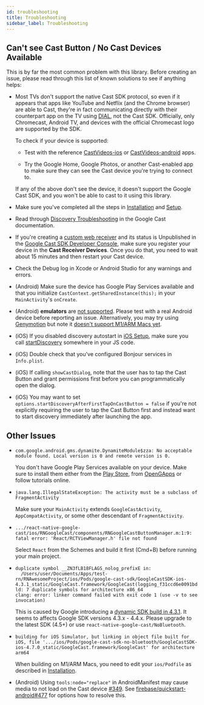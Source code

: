 ```yaml
---
id: troubleshooting
title: Troubleshooting
sidebar_label: Troubleshooting
---
```


## Can't see Cast Button / No Cast Devices Available

This is by far the most common problem with this library. Before creating an issue, please read through this list of known solutions to see if anything helps:

- Most TVs don't support the native Cast SDK protocol, so even if it appears that apps like YouTube and Netflix (and the Chrome browser) are able to Cast, they're in fact communicating directly with their counterpart app on the TV using [DIAL](https://www.howtogeek.com/215791/use-your-tv%E2%80%99s-hidden-%E2%80%9Cdial%E2%80%9D-feature-to-cast-netflix-and-youtube-without-a-chromecast/#:~:text=and%20Privacy%20Policy.-,Use%20Your%20TV's%20Hidden%20%E2%80%9CDIAL%E2%80%9D%20Feature%20to%20Cast%20Netflix,and%20YouTube%20Without%20a%20Chromecast&text=Many%20modern%20smart%20TVs%20have,computer%20%E2%80%94%20without%20getting%20a%20Chromecast), not the Cast SDK. Officially, only Chromecast, Android TV, and devices with the official Chromecast logo are supported by the SDK.

  To check if your device is supported:

  - Test with the reference [CastVideos-ios](https://github.com/googlecast/CastVideos-ios) or [CastVideos-android](https://github.com/googlecast/CastVideos-android) apps.

  - Try the Google Home, Google Photos, or another Cast-enabled app to make sure they can see the Cast device you're trying to connect to.

  If any of the above don't see the device, it doesn't support the Google Cast SDK, and you won't be able to cast to it using this library.

- Make sure you've completed all the steps in [Installation](./installation) and [Setup](./setup).

- Read through [Discovery Troubleshooting](https://developers.google.com/cast/docs/discovery) in the Google Cast documentation.

- If you're creating a [custom web receiver](https://developers.google.com/cast/docs/web_receiver) and its status is Unpublished in the [Google Cast SDK Developer Console](https://cast.google.com/publish), make sure you register your device in the **Cast Receiver Devices**. Once you do that, you need to wait about 15 minutes and then restart your Cast device.

- Check the Debug log in Xcode or Android Studio for any warnings and errors.

- (Android) Make sure the device has Google Play Services available and that you initialize `CastContext.getSharedInstance(this);` in your `MainActivity`'s `onCreate`.

- (Android) **emulators** are [not supported](https://github.com/googlecast/CastVideos-android/issues/104#issuecomment-816290407). Please test with a real Android device before reporting an issue. Alternatively, you may try using [Genymotion](https://www.genymotion.com/) but note it [doesn't support M1/ARM Macs yet](https://support.genymotion.com/hc/en-us/articles/360017897157-Does-Genymotion-Desktop-work-on-Mac-M1-).

- (iOS) If you disabled discovery autostart in [iOS Setup](./setup#ios), make sure you call [startDiscovery](../api/classes/discoverymanager#startdiscovery) somewhere in your JS code.

- (iOS) Double check that you've configured Bonjour services in `Info.plist`.

- (iOS) If calling `showCastDialog`, note that the user has to tap the Cast Button and grant permissions first before you can programmatically open the dialog.

- (iOS) You may want to set `options.startDiscoveryAfterFirstTapOnCastButton = false` if you're not explicitly requiring the user to tap the Cast Button first and instead want to start discovery immediately after launching the app.

## Other Issues

- ```
  com.google.android.gms.dynamite.DynamiteModule$zza: No acceptable module found. Local version is 0 and remote version is 0.
  ```

  You don't have Google Play Services available on your device. Make sure to install them either from the [Play Store](<(https://play.google.com/store/apps/details?id=com.google.android.gms&hl=en_US&gl=US)>), from [OpenGApps](http://opengapps.org/) or follow tutorials online.

- ```
  java.lang.IllegalStateException: The activity must be a subclass of FragmentActivity
  ```

  Make sure your `MainActivity` extends `GoogleCastActivity`, `AppCompatActivity`, or some other descendant of `FragmentActivity`.

- ```
  .../react-native-google-cast/ios/RNGoogleCast/components/RNGoogleCastButtonManager.m:1:9: fatal error: 'React/RCTViewManager.h' file not found
  ```

  Select `React` from the Schemes and build it first (Cmd+B) before running your main project.

- ```
  duplicate symbol __ZN3fLB18FLAGS_nolog_prefixE in:
    /Users/user/Documents/Apps/test-rn/RNAwesomeProject/ios/Pods/google-cast-sdk/GoogleCastSDK-ios-4.3.1_static/GoogleCast.framework/GoogleCast(logging_f31ccd6e0091bd60840b95581a5633bf.o)
  ld: 7 duplicate symbols for architecture x86_64
  clang: error: linker command failed with exit code 1 (use -v to see invocation)
  ```

  This is caused by Google introducing a [dynamic SDK build in 4.3.1](https://issuetracker.google.com/issues/113069508). It seems to affects Google SDK versions 4.3.x - 4.4.x. Please upgrade to the latest SDK (4.5+) or use `react-native-google-cast/NoBluetooth`.

- ```
  building for iOS Simulator, but linking in object file built for iOS, file '.../ios/Pods/google-cast-sdk-no-bluetooth/GoogleCastSDK-ios-4.7.0_static/GoogleCast.framework/GoogleCast' for architecture arm64
  ```

  When building on M1/ARM Macs, you need to edit your `ios/Podfile` as described in [Installation](https://react-native-google-cast.github.io/docs/getting-started/installation.html#ios).

- (Android) Using `tools:node="replace"` in AndroidManifest may cause media to not load on the Cast device [#349](https://github.com/react-native-google-cast/react-native-google-cast/issues/349). See [firebase/quickstart-android#477](https://github.com/firebase/quickstart-android/issues/477) for options how to resolve this.

